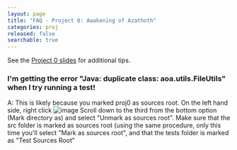 ```yaml
---
layout: page
title: "FAQ - Project 0: Awakening of Azathoth"
categories: proj
released: false
searchable: true
---
```


See the [Project 0 slides](https://docs.google.com/presentation/d/1Dfr9nZ_zY50XqRDdjcONeJVk-kLqf2Kx6tF7Ui3SX9A/edit#slide=id.g1eba8075269_0_71) for additional tips.

### I'm getting the error "Java: duplicate class: aoa.utils.FileUtils" when I try running a test!

A: This is likely because you marked proj0 as sources root. On the left hand side, right click
![image](https://user-images.githubusercontent.com/53989029/213907795-8f005634-92ff-4523-85f4-84f54c482d02.png)
Scroll down to the third from the bottom option (Mark directory as) and select "Unmark as sources root". Make sure that the src folder is marked as sources root (using the same procedure, only this time you'll select "Mark as sources root", and that the tests folder is marked as "Test Sources Root"
